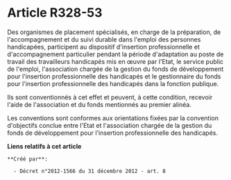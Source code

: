 # Article R328-53

Des organismes de placement spécialisés, en charge de la préparation, de l'accompagnement et du suivi durable dans l'emploi
des personnes handicapées, participent au dispositif d'insertion professionnelle et d'accompagnement particulier pendant la
période d'adaptation au poste de travail des travailleurs handicapés mis en œuvre par l'Etat, le service public de l'emploi,
l'association chargée de la gestion du fonds de développement pour l'insertion professionnelle des handicapés et le
gestionnaire du fonds pour l'insertion professionnelle des handicapés dans la fonction publique. 

Ils sont conventionnés à cet effet et peuvent, à cette condition, recevoir l'aide de l'association et du fonds mentionnés au
premier alinéa. 

Les conventions sont conformes aux orientations fixées par la convention d'objectifs conclue entre l'Etat et l'association
chargée de la gestion du fonds de développement pour l'insertion professionnelle des handicapés.

**Liens relatifs à cet article**

	**Créé par**:

	  - Décret n°2012-1566 du 31 décembre 2012 - art. 8
